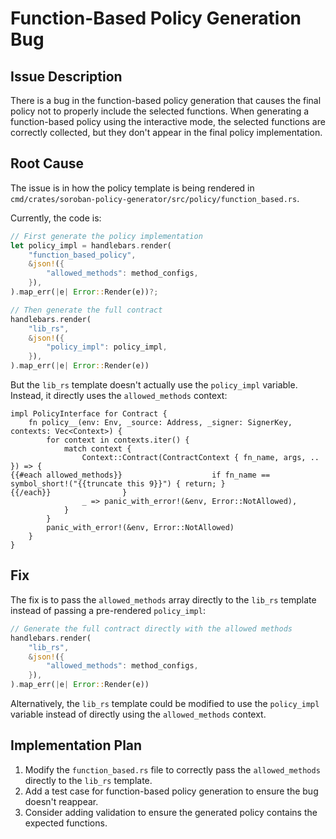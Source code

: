 # Function-Based Policy Generation Bug

## Issue Description

There is a bug in the function-based policy generation that causes the final policy not to properly include the selected functions. When generating a function-based policy using the interactive mode, the selected functions are correctly collected, but they don't appear in the final policy implementation.

## Root Cause

The issue is in how the policy template is being rendered in `cmd/crates/soroban-policy-generator/src/policy/function_based.rs`. 

Currently, the code is:

```rust
// First generate the policy implementation
let policy_impl = handlebars.render(
    "function_based_policy",
    &json!({
        "allowed_methods": method_configs,
    }),
).map_err(|e| Error::Render(e))?;

// Then generate the full contract
handlebars.render(
    "lib_rs",
    &json!({
        "policy_impl": policy_impl,
    }),
).map_err(|e| Error::Render(e))
```

But the `lib_rs` template doesn't actually use the `policy_impl` variable. Instead, it directly uses the `allowed_methods` context:

```
impl PolicyInterface for Contract {
    fn policy__(env: Env, _source: Address, _signer: SignerKey, contexts: Vec<Context>) {
        for context in contexts.iter() {
            match context {
                Context::Contract(ContractContext { fn_name, args, .. }) => {
{{#each allowed_methods}}                    if fn_name == symbol_short!("{{truncate this 9}}") { return; }
{{/each}}                }
                _ => panic_with_error!(&env, Error::NotAllowed),
            }
        }
        panic_with_error!(&env, Error::NotAllowed)
    }
}
```

## Fix

The fix is to pass the `allowed_methods` array directly to the `lib_rs` template instead of passing a pre-rendered `policy_impl`:

```rust
// Generate the full contract directly with the allowed methods
handlebars.render(
    "lib_rs",
    &json!({
        "allowed_methods": method_configs,
    }),
).map_err(|e| Error::Render(e))
```

Alternatively, the `lib_rs` template could be modified to use the `policy_impl` variable instead of directly using the `allowed_methods` context.

## Implementation Plan

1. Modify the `function_based.rs` file to correctly pass the `allowed_methods` directly to the `lib_rs` template.
2. Add a test case for function-based policy generation to ensure the bug doesn't reappear.
3. Consider adding validation to ensure the generated policy contains the expected functions. 